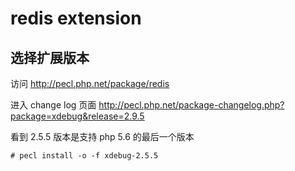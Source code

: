 #  redis extension

## 选择扩展版本

访问 http://pecl.php.net/package/redis

进入 change log 页面 http://pecl.php.net/package-changelog.php?package=xdebug&release=2.9.5

看到 2.5.5 版本是支持 php 5.6 的最后一个版本

```
# pecl install -o -f xdebug-2.5.5
```

